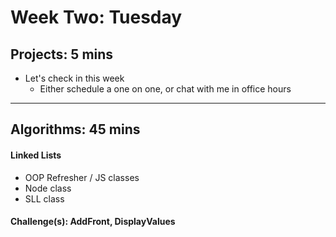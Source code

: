 # Week Two: Tuesday
## Projects: 5 mins
- Let's check in this week
    - Either schedule a one on one, or chat with me in office hours
---
## Algorithms: 45 mins
#### Linked Lists
- OOP Refresher / JS classes
- Node class
- SLL class
#### Challenge(s): AddFront, DisplayValues
